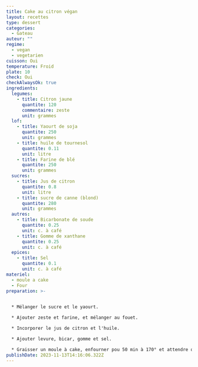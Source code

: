 ```yaml
---
title: Cake au citron végan
layout: recettes
type: dessert
categories:
  - Gateau
auteur: ""
regime:
  - vegan
  - vegetarien
cuisson: Oui
temperature: Froid
plate: 10
check: Oui
checkAlwaysOk: true
ingredients:
  legumes:
    - title: Citron jaune
      quantite: 120
      commentaire: zeste
      unit: grammes
  lof:
    - title: Yaourt de soja
      quantite: 250
      unit: grammes
    - title: huile de tournesol
      quantite: 0.11
      unit: litre
    - title: Farine de blé
      quantite: 250
      unit: grammes
  sucres:
    - title: Jus de citron
      quantite: 0.8
      unit: litre
    - title: sucre de canne (blond)
      quantite: 280
      unit: grammes
  autres:
    - title: Bicarbonate de soude
      quantite: 0.25
      unit: c. à café
    - title: Gomme de xanthane
      quantite: 0.25
      unit: c. à café
  epices:
    - title: Sel
      quantite: 0.1
      unit: c. à café
materiel:
  - moule a cake
  - Four
preparation: >-
  

  * Mélanger le sucre et le yaourt.

  * Ajouter zeste et farine, et mélanger au fouet.

  * Incorporer le jus de citron et l'huile.

  * Ajouter levure, bicar, gomme et sel.

  * Graisser un moule à cake, enfourner pou 50 min à 170° et attendre que ça refroidisse avant de démouler.
publishDate: 2023-11-13T14:16:06.322Z
---
```

